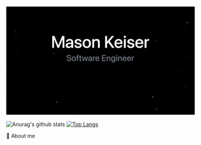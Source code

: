 <!--
**mason-keiser/mason-keiser** is a ✨ _special_ ✨ repository because its `README.md` (this file) appears on your GitHub profile.

Here are some ideas to get you started:

- 🔭 I’m currently working on ...
- 🌱 I’m currently learning ...
- 👯 I’m looking to collaborate on ...
- 🤔 I’m looking for help with ...
- 💬 Ask me about ...
- 📫 How to reach me: ...
- 😄 Pronouns: ...
- ⚡ Fun fact: ...
-->

![](mainpage.png)


![Anurag's github stats](https://github-readme-stats.vercel.app/api?username=mason-keiser&show_icons=true&hide=contribs,issues&theme=vue&card_width=100)                                                                                                                                                                              [![Top Langs](https://github-readme-stats.vercel.app/api/top-langs/?username=mason-keiser&layout=compact&theme=vue&card_width=200)](https://github.com/anuraghazra/github-readme-stats)



💬 About me

  

